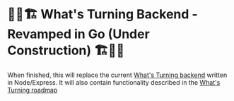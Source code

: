 # 👷🚧🏗 What's Turning Backend - Revamped in Go (**Under Construction**) 🏗🚧👷

When finished, this will replace the current [What's Turning backend](https://github.com/maxwellpothier/wt-backend-v2) written in Node/Express. It will also contain functionality described in the [What's Turning roadmap]([https://github.com/maxwellpothier/whats-turning](https://github.com/maxwellpothier/whats-turning#roadmap-%EF%B8%8F)https://github.com/maxwellpothier/whats-turning#roadmap-%EF%B8%8F)

